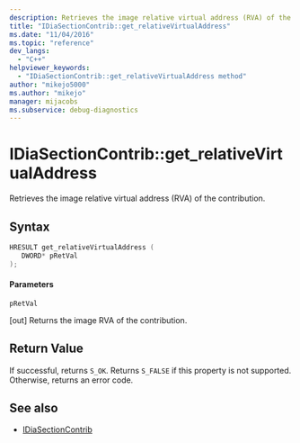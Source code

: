 ```yaml
---
description: Retrieves the image relative virtual address (RVA) of the contribution.
title: "IDiaSectionContrib::get_relativeVirtualAddress"
ms.date: "11/04/2016"
ms.topic: "reference"
dev_langs:
  - "C++"
helpviewer_keywords:
  - "IDiaSectionContrib::get_relativeVirtualAddress method"
author: "mikejo5000"
ms.author: "mikejo"
manager: mijacobs
ms.subservice: debug-diagnostics
---
```


# IDiaSectionContrib::get_relativeVirtualAddress

Retrieves the image relative virtual address (RVA) of the contribution.

## Syntax

```C++
HRESULT get_relativeVirtualAddress ( 
   DWORD* pRetVal
);
```

#### Parameters
 `pRetVal`

[out] Returns the image RVA of the contribution.

## Return Value
 If successful, returns `S_OK`. Returns `S_FALSE` if this property is not supported. Otherwise, returns an error code.

## See also
- [IDiaSectionContrib](../../debugger/debug-interface-access/idiasectioncontrib.md)
